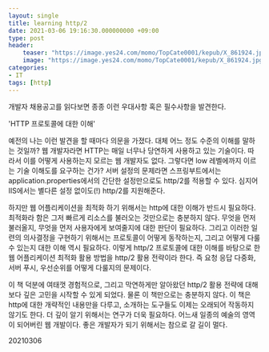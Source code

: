 ```yaml
---
layout: single
title: learning http/2
date: 2021-03-06 19:16:30.000000000 +09:00
type: post
header:
    teaser: "https://image.yes24.com/momo/TopCate0001/kepub/X_861924.jpg"
    image: "https://image.yes24.com/momo/TopCate0001/kepub/X_861924.jpg"
categories:
- IT
tags: [http]
---
```


개발자 채용공고를 읽다보면 종종 이런 우대사항 혹은 필수사항을 발견한다. 

'HTTP 프로토콜에 대한 이해'

예전의 나는 이런 발견을 할 때마다 의문을 가졌다. 대체 어느 정도 수준의 이해를 말하는 것일까? 웹 개발자라면 HTTP는 매일 너무나 당연하게 사용하고 있는 기술이다. 따라서 이를 어떻게 사용하는지 모르는 웹 개발자도 없다. 그렇다면 low 레벨에까지 이르는 기술 이해도를 요구하는 건가? 서버 설정의 문제라면 스프링부트에서는 application.properties에서의 간단한 설정만으로도 http/2를 적용할 수 있다. 심지어 IIS에서는 별다른 설정 없이도(!) http/2를 지원해준다.

하지만 웹 어플리케이션을 최적화 하기 위해서는 http에 대한 이해가 반드시 필요하다. 최적화라 함은 그저 빠르게 리소스를 불러오는 것만으로는 충분하지 않다. 무엇을 먼저 불러올지, 무엇을 먼저 사용자에게 보여줄지에 대한 판단이 필요하다. 그리고 이러한 일련의 의사결정을 구현하기 위해서는 프로토콜이 어떻게 동작하는지, 그리고 어떻게 다룰 수 있는지 대한 이해 역시 필요하다. 이렇게 http/2 프로토콜에 대한 이해를 바탕으로 한 웹 어플리케이션 최적화 활용 방법을 http/2 활용 전략이라 한다. 즉 요청 응답 다중화, 서버 푸시, 우선순위를 어떻게 다룰지의 문제이다.

이 책 덕분에 여태껏 경험적으로, 그리고 막연하게만 알아왔던 http/2 활용 전략에 대해 보다 깊은 고민을 시작할 수 있게 되었다. 물론 이 책만으로는 충분하지 않다. 이 책은 http에 대한 개략적인 내용만을 다루고, 소개하는 도구들도 이제는 오래되어 작동하지 않기도 한다. 더 깊이 알기 위해서는 연구가 더욱 필요하다. 어느새 일종의 예술의 영역이 되어버린 웹 개발이다. 좋은 개발자가 되기 위해서는 참으로 갈 길이 멀다.

20210306
